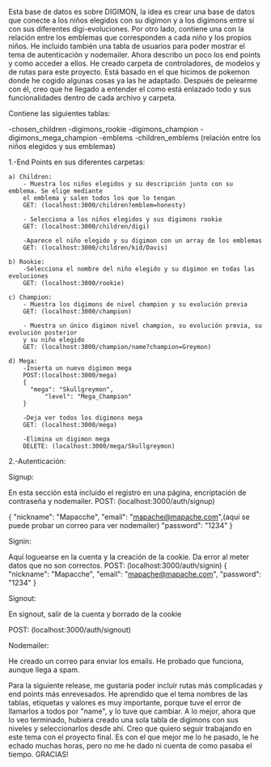 Esta base de datos es sobre DIGIMON, la idea es crear una base de datos que conecte a los niños elegidos
con su digimon y a los digimons entre sí con sus diferentes digi-evoluciones. Por otro lado, contiene una
con la relación entre los emblemas que corresponden a cada niño y los propios niños.
He incluido también una tabla de usuarios para poder mostrar el tema de autenticación y nodemailer.
Ahora describo un poco los end points y como acceder a ellos.
He creado carpeta de controladores, de modelos y de rutas para este proyecto. Está basado en el que hicimos de pokemon
donde he cogido algunas cosas ya las he adaptado. Después de pelearme con él, creo que he llegado a entender el como está
enlazado todo y sus funcionalidades dentro de cada archivo y carpeta.

Contiene las siguientes tablas:

-chosen_children
-digimons_rookie
-digimons_champion
-digimons_mega_champion
-emblems
-children_emblems (relación entre los niños elegidos y sus emblemas)

1.-End Points en sus diferentes carpetas:

	a) Children:
		- Muestra los niños elegidos y su descripción junto con su emblema. Se elige mediante
		el emblema y salen todos los que lo tengan
		GET: (localhost:3000/children?emblem=honesty)

		- Selecciona a los niños elegidos y sus digimons rookie
		GET: (localhost:3000/children/digi)

		-Aparece el niño elegido y su digimon con un array de los emblemas
		GET: (localhost:3000/children/kid/Davis)

	b) Rookie:
		-Selecciona el nombre del niño elegido y su digimon en todas las evoluciones
		GET: (localhost:3000/rookie) 

	c) Champion:
		- Muestra los digimons de nivel champion y su evolución previa
		GET: (localhost:3000/champion)

		- Muestra un único digimon nivel champion, su evolución previa, su evolución posterior 
		y su niño elegido
		GET: (localhost:3000/champion/name?champion=Greymon)

	d) Mega:
		-Inserta un nuevo digimon mega
		POST:(localhost:3000/mega)
		{
   		  "mega": "Skullgreymon",
    		  "level": "Mega_Champion"
		}

		-Deja ver todos los digimons mega
		GET: (localhost:3000/mega)

		-Elimina un digimon mega
		DELETE: (localhost:3000/mega/Skullgreymon)




2.-Autenticación:

Signup: 

En esta sección está incluido el registro en una página, encriptación de contraseña y nodemailer.
POST: (localhost:3000/auth/signup)

{
    "nickname": "Mapacche",
    "email": "mapache@mapache.com",(aquí se puede probar un correo para ver nodemailer)
    "password": "1234"
}



Signin:

Aquí loguearse en la cuenta y la creación de la cookie. Da error al meter datos que
no son correctos.
POST: (localhost:3000/auth/signin)
{
    "nickname": "Mapacche",
    "email": "mapache@mapache.com",
    "password": "1234"
}


Signout:

En signout, salir de la cuenta y borrado de la cookie

POST: (localhost:3000/auth/signout)



Nodemailer:

He creado un correo para enviar los emails. He probado que funciona, aunque llega
a spam.

Para la siguiente release, me gustaría poder incluir rutas más complicadas y end points más enrevesados.
He aprendido que el tema nombres de las tablas, etiquetas y valores es muy importante, porque tuve
el error de llamarlos a todos por "name", y lo tuve que cambiar. A lo mejor, ahora que lo veo terminado,
hubiera creado una sola tabla de digimons con sus niveles y seleccionarlos desde ahí.
Creo que quiero seguir trabajando en este tema con el proyecto final. Es con el que mejor me lo he pasado, le he
echado muchas horas, pero no me he dado ni cuenta de como pasaba el tiempo.
GRACIAS!



